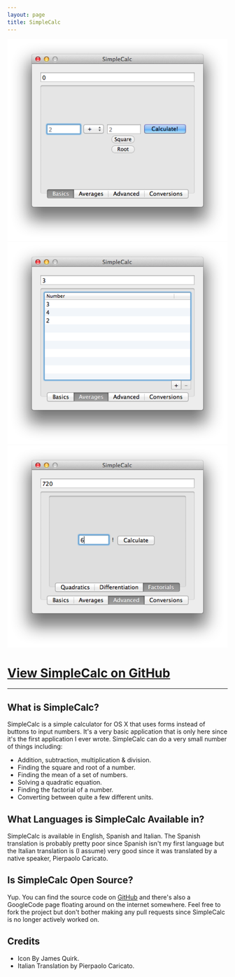 ```yaml
---
layout: page
title: SimpleCalc
---
```


<div id="screenshot-carousel">
	<div class="screenshot">
		<div class="sprite-icons-simplecalc-icon-256"></div>
	</div>
	<div class="screenshot">
		<img src="images/simplecalc-screenshot-1.png" />
	</div>
	<div class="screenshot">
		<img src="images/simplecalc-screenshot-2.png" />
	</div>
	<div class="screenshot">
		<img src="images/simplecalc-screenshot-3.png" />
	</div>
</div>

<div id="project-header-links" markdown="1">
	<h1><a href="https://github.com/alexjohnj/SimpleCalc"> View SimpleCalc on GitHub</a></h1>
</div>

---

## What is SimpleCalc?

SimpleCalc is a simple calculator for OS X that uses forms instead of buttons to input numbers. It's a very basic application that is only here since it's the first application I ever wrote. SimpleCalc can do a very small number of things including:

- Addition, subtraction, multiplication & division.
- Finding the square and root of a number. 
- Finding the mean of a set of numbers.
- Solving a quadratic equation.
- Finding the factorial of a number.
- Converting between quite a few different units.

## What Languages is SimpleCalc Available in?

SimpleCalc is available in English, Spanish and Italian. The Spanish translation is probably pretty poor since Spanish isn't my first language but the Italian translation is (I assume) very good since it was translated by a native speaker, Pierpaolo Caricato. 

## Is SimpleCalc Open Source?

Yup. You can find the source code on [GitHub][simplecalc-github] and there's also a GoogleCode page floating around on the internet somewhere. Feel free to fork the project but don't bother making any pull requests since SimpleCalc is no longer actively worked on. 

## Credits

- Icon By James Quirk.
- Italian Translation by Pierpaolo Caricato.

[simplecalc-github]: https://github.com/alexjohnj/SimpleCalc